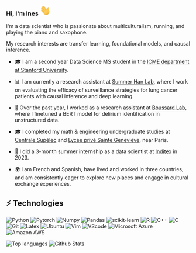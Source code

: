 ### Hi, I'm Ines <img src="https://raw.githubusercontent.com/Bruno-rose/Bruno-rose/main/wave.gif" width="30">

I'm a data scientist who is passionate about multiculturalism, running, and playing the piano and saxophone.

My research interests are transfer learning, foundational models, and causal inference.

- 🎓 I am a second year Data Science MS student in the [ICME department at Stanford University](https://icme.stanford.edu/).

- 📊 I am currently a research assistant at [Summer Han Lab](https://med.stanford.edu/summerhanlab.html), where I work on evaluating the efficacy of surveillance strategies for lung cancer patients with causal inference and deep learning. 

- :syringe: Over the past year, I worked as a research assistant at [Boussard Lab](https://med.stanford.edu/boussard-lab.html), where I finetuned a BERT model for delirium identification in unstructured data.

- 🎓 I completed my math & engineering undergraduate studies at [Centrale Supélec](https://www.centralesupelec.fr/) and [Lycée privé Sainte Geneviève](https://www.bginette.com/), near Paris.

- 👗 I did a 3-month summer internship as a data scientist at [Inditex](https://www.inditex.com/itxcomweb/en/home) in 2023.

- 🌍 I am French and Spanish, have lived and worked in three countries, and am consistently eager to explore new places and engage in cultural exchange experiences.


## ⚡ Technologies

![Python](https://img.shields.io/badge/Python-FFD43B?style=for-the-badge&logo=python&logoColor=blue)
![Pytorch](https://img.shields.io/badge/PyTorch-EE4C2C?style=for-the-badge&logo=pytorch&logoColor=white)
![Numpy](https://img.shields.io/badge/Numpy-777BB4?style=for-the-badge&logo=numpy&logoColor=white)
![Pandas](https://img.shields.io/badge/Pandas-2C2D72?style=for-the-badge&logo=pandas&logoColor=white)
![scikit-learn](https://img.shields.io/badge/scikit_learn-F7931E?style=for-the-badge&logo=scikit-learn&logoColor=white)
![R](https://img.shields.io/badge/R-276DC3?style=for-the-badge&logo=r&logoColor=white)
![C++](https://img.shields.io/badge/C%2B%2B-00599C?style=for-the-badge&logo=c%2B%2B&logoColor=white)
![C](https://img.shields.io/badge/C-00599C?style=for-the-badge&logo=c&logoColor=white)
![Git](https://img.shields.io/badge/GIT-E44C30?style=for-the-badge&logo=git&logoColor=white)
![Latex](https://img.shields.io/badge/LaTeX-47A141?style=for-the-badge&logo=LaTeX&logoColor=white)
![Ubuntu](https://img.shields.io/badge/Ubuntu-E95420?style=for-the-badge&logo=ubuntu&logoColor=white)
![Vim](https://img.shields.io/badge/VIM-%2311AB00.svg?&style=for-the-badge&logo=vim&logoColor=white)
![VScode](https://img.shields.io/badge/VSCode-0078D4?style=for-the-badge&logo=visual%20studio%20code&logoColor=white)
![Microsoft Azure](https://img.shields.io/badge/microsoft%20azure-0089D6?style=for-the-badge&logo=microsoft-azure&logoColor=white)
![Amazon AWS](https://img.shields.io/badge/Amazon_AWS-FF9900?style=for-the-badge&logo=amazonaws&logoColor=white)



![Top languages](https://github-readme-stats.vercel.app/api/top-langs/?username=dormoyi&theme=dark)
![Github Stats](https://github-readme-stats.vercel.app/api?username=dormoyi&count_private=true&show_icons=true&include_all_commits=true&hide_rank=true&theme=dark&bg_color=00000000)
